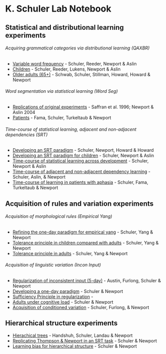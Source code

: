 # K. Schuler Lab Notebook

## Statistical and distributional learning experiments
###### Acquiring grammatical categories via distributional learning (QAXBR)

- [Variable word frequency](qaxbr/raggedyness.md) - Schuler, Reeder, Newport & Aslin
- [Children](qaxbr/kids.md) - Schuler, Reeder, Lukens, Newport & Aslin
- [Older adults (65+)](qaxbr/older-adults.md) - Schwab, Schuler, Stillman, Howard, Howard & Newport

###### Word segmentation via statistical learning (Word Seg)

- [Replications of original experiments](wordseg/lang-replications.md) - Saffran et al. 1996; Newport & Aslin 2004
- [Patients]() - Fama, Schuler, Turkeltaub & Newport

###### Time-course of statistical learning, adjacent and non-adjacent dependencies (SRT)
- [Developing an SRT paradigm](wordseg/adult-srt-paradigm.md) - Schuler, Newport, Howard & Howard
- [Developing an SRT paradigm for children](wordseg/child-srt-paradigm.md) - Schuler, Newport & Aslin
- [Time-course of statistical learning across development](wordseg/across-development.md) - Schuler, Newport & Aslin
- [Time-course of adjacent and non-adjacent dependency learning](wordseg/adj-v-nonadj.md) - Schuler, Aslin, & Newport
- [Time-course of learning in patients with aphasia](wordseg/patients.md) - Schuler, Fama, Turkeltaub & Newport

## Acquisition of rules and variation experiments
###### Acquisition of morphological rules (Empirical Yang)

- [Refining the one-day paradigm for empirical yang]() - Schuler, Yang & Newport
- [Tolerance principle in children compared with adults]() - Schuler, Yang & Newport
- [Tolerance principle in adults](empirical-yang/0167-empiricalyang-9noun-hfrule-adults-fastproduction-R-analysis.Rmd) - Schuler, Yang & Newport

###### Acquisition of linguistic variation (Incon Input)
- [Regularization of inconsistent input (5-day)]() - Austin, Furlong, Schuler & Newport
- [Developing a one-day paradigm]() - Schuler & Newport
- [Sufficiency Principle in regularization]() - 
- [Adults under cognitive load]() - Schuler & Newport
- [Acquisition of conditioned variation]() - Schuler, Furlong, & Newport

## Hierarchical structure experiments
- [Hierachical trees]() - Handshuh, Schuler, Landau & Newport
- [Replicating Thompson & Newport in an SRT task]() - Schuler & Newport
- [Learning bias for hierarchical structure]() - Schuler & Newport




